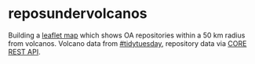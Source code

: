 # reposundervolcanos

Building a [leaflet map](http://tuijasonkkila.fi/repos_under_volcanos_map.html) which shows OA repositories within a 50 km radius from volcanos. Volcano data from [#tidytuesday](https://github.com/rfordatascience/tidytuesday), repository data via [CORE REST API](https://core.ac.uk/services/api/).
